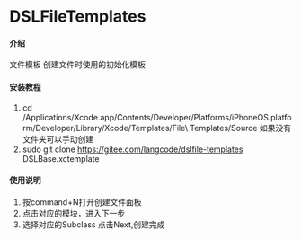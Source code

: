 # DSLFileTemplates

#### 介绍
文件模板
创建文件时使用的初始化模板



#### 安装教程

1.  cd /Applications/Xcode.app/Contents/Developer/Platforms/iPhoneOS.platform/Developer/Library/Xcode/Templates/File\ Templates/Source
如果没有文件夹可以手动创建
2.  sudo git clone https://gitee.com/langcode/dslfile-templates DSLBase.xctemplate


#### 使用说明

1.  按command+N打开创建文件面板
2.  点击对应的模块，进入下一步
3.  选择对应的Subclass 点击Next,创建完成


